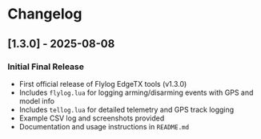 # Changelog

## [1.3.0] - 2025-08-08
### Initial Final Release

- First official release of Flylog EdgeTX tools (v1.3.0)
- Includes `flylog.lua` for logging arming/disarming events with GPS and model info
- Includes `tellog.lua` for detailed telemetry and GPS track logging
- Example CSV log and screenshots provided
- Documentation and usage instructions in `README.md`
